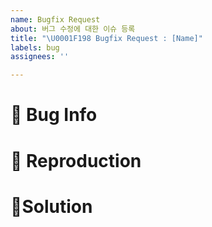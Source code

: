 ```yaml
---
name: Bugfix Request
about: 버그 수정에 대한 이슈 등록
title: "\U0001F198 Bugfix Request : [Name]"
labels: bug
assignees: ''

---
```


# 📌 Bug Info
<!--버그에 대한 간단한 설명-->

# 🔎 Reproduction 
<!-- 버그 재현 방법 설명-->

# 📍Solution
<!-- 버그 수정 방법 제안-->
